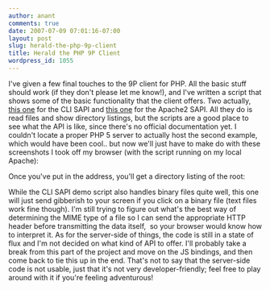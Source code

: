 ```yaml
---
author: anant
comments: true
date: 2007-07-09 07:01:16-07:00
layout: post
slug: herald-the-php-9p-client
title: Herald the PHP 9P Client
wordpress_id: 1055
---
```


I've given a few final touches to the 9P client for PHP. All the basic stuff should work (if they don't please let me know!), and I've written a script that shows some of the basic functionality that the client offers. Two actually, [this one](http://replay.waybackmachine.org/20070818155809/http://code.kix.in/projects/web9/browser/php9p/examples/ixpc.php) for the CLI SAPI and [this one](http://replay.waybackmachine.org/20070818155809/http://code.kix.in/projects/web9/browser/php9p/examples/viewer.php) for the Apache2 SAPI. All they do is read files and show directory listings, but the scripts are a good place to see what the API is like, since there's no official documentation yet. I couldn't locate a proper PHP 5 server to actually host the second example, which would have been cool.. but now we'll just have to make do with these screenshots I took off my browser (with the script running on my local Apache):

Once you've put in the address, you'll get a directory listing of the root:

While the CLI SAPI demo script also handles binary files quite well, this one will just send gibberish to your screen if you click on a binary file (text files work fine though). I'm still trying to figure out what's the best way of determining the MIME type of a file so I can send the appropriate HTTP header before transmitting the data itself,  so your browser would know how to interpret it. As for the server-side of things, the code is still in a state of flux and I'm not decided on what kind of API to offer. I'll probably take a break from this part of the project and move on the JS bindings, and then come back to tie this up in the end. That's not to say that the server-side code is not usable, just that it's not very developer-friendly; feel free to play around with it if you're feeling adventurous!
